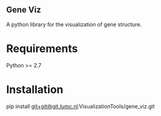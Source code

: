 Gene Viz
--------

A python library for the visualization of gene structure.


Requirements
============
Python >= 2.7


Installation
============
pip install git+git@git.lumc.nl:VisualizationTools/gene_viz.git

